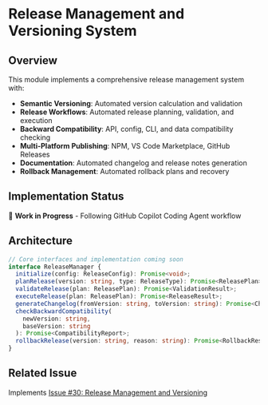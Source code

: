 # Release Management and Versioning System

## Overview

This module implements a comprehensive release management system with:

- **Semantic Versioning**: Automated version calculation and validation
- **Release Workflows**: Automated release planning, validation, and execution
- **Backward Compatibility**: API, config, CLI, and data compatibility checking
- **Multi-Platform Publishing**: NPM, VS Code Marketplace, GitHub Releases
- **Documentation**: Automated changelog and release notes generation
- **Rollback Management**: Automated rollback plans and recovery

## Implementation Status

🚧 **Work in Progress** - Following GitHub Copilot Coding Agent workflow

## Architecture

```typescript
// Core interfaces and implementation coming soon
interface ReleaseManager {
  initialize(config: ReleaseConfig): Promise<void>;
  planRelease(version: string, type: ReleaseType): Promise<ReleasePlan>;
  validateRelease(plan: ReleasePlan): Promise<ValidationResult>;
  executeRelease(plan: ReleasePlan): Promise<ReleaseResult>;
  generateChangelog(fromVersion: string, toVersion: string): Promise<Changelog>;
  checkBackwardCompatibility(
    newVersion: string,
    baseVersion: string
  ): Promise<CompatibilityReport>;
  rollbackRelease(version: string, reason: string): Promise<RollbackResult>;
}
```

## Related Issue

Implements [Issue #30: Release Management and Versioning](https://github.com/EvanDodds/ast-copilot-helper/issues/30)
